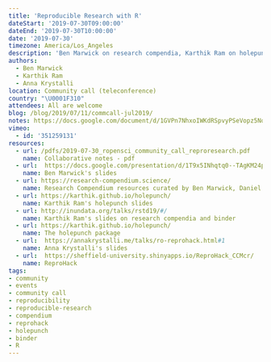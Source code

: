 ```yaml
---
title: 'Reproducible Research with R'
dateStart: '2019-07-30T09:00:00'
dateEnd: '2019-07-30T10:00:00'
date: '2019-07-30'
timezone: America/Los_Angeles
description: 'Ben Marwick on research compendia, Karthik Ram on holepunch, Anna Krystalli on ReproHacks. See the announcement blog post for speaker bios.'
authors:
  - Ben Marwick
  - Karthik Ram
  - Anna Krystalli
location: Community call (teleconference)
country: "\U0001F310"
attendees: All are welcome
blog: /blog/2019/07/11/commcall-jul2019/
notes: https://docs.google.com/document/d/1GVPn7NhxoIWKdRSpvyPSeVopz5Nq793ohKWzwE1T1HE/edit?usp=sharing
vimeo:
  - id: '351259131'
resources:  
  - url: /pdfs/2019-07-30_ropensci_community_call_reproresearch.pdf
    name: Collaborative notes - pdf
  - url:  https://docs.google.com/presentation/d/1T9x5INhqtq0--TAgKM24pIUl4fKyRHpb1fjZsnH6i9o/edit#slide=id.g5e12047063_0_1
    name: Ben Marwick's slides
  - url: https://research-compendium.science/
    name: Research Compendium resources curated by Ben Marwick, Daniel Nüst, Carl Boettiger
  - url: https://karthik.github.io/holepunch/
    name: Karthik Ram's holepunch slides
  - url: http://inundata.org/talks/rstd19/#/
    name: Karthik Ram's slides on research compendia and binder
  - url: https://karthik.github.io/holepunch/
    name: The holepunch package  
  - url:  https://annakrystalli.me/talks/ro-reprohack.html#1
    name: Anna Krystalli's slides
  - url:  https://sheffield-university.shinyapps.io/ReproHack_CCMcr/
    name: ReproHack
tags:
- community
- events
- community call
- reproducibility
- reproducible-research
- compendium
- reprohack
- holepunch
- binder
- R
---
```


